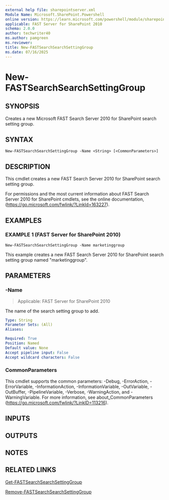 ```yaml
---
external help file: sharepointserver.xml
Module Name: Microsoft.SharePoint.Powershell
online version: https://learn.microsoft.com/powershell/module/sharepoint-server/new-fastsearchsearchsettinggroup
applicable: FAST Server for SharePoint 2010
schema: 2.0.0
author: techwriter40
ms.author: pamgreen
ms.reviewer:
title: New-FASTSearchSearchSettingGroup
ms.date: 07/16/2025
---
```


# New-FASTSearchSearchSettingGroup

## SYNOPSIS
Creates a new Microsoft FAST Search Server 2010 for SharePoint search setting group.

## SYNTAX

```
New-FASTSearchSearchSettingGroup -Name <String> [<CommonParameters>]
```

## DESCRIPTION
This cmdlet creates a new FAST Search Server 2010 for SharePoint search setting group.

For permissions and the most current information about FAST Search Server 2010 for SharePoint cmdlets, see the online documentation, (https://go.microsoft.com/fwlink/?LinkId=163227).

## EXAMPLES

### EXAMPLE 1 (FAST Server for SharePoint 2010)
```
New-FASTSearchSearchSettingGroup -Name marketinggroup
```

This example creates a new FAST Search Server 2010 for SharePoint search setting group named "marketinggroup".

## PARAMETERS

### -Name

> Applicable: FAST Server for SharePoint 2010

The name of the search setting group to add.

```yaml
Type: String
Parameter Sets: (All)
Aliases:

Required: True
Position: Named
Default value: None
Accept pipeline input: False
Accept wildcard characters: False
```

### CommonParameters
This cmdlet supports the common parameters: -Debug, -ErrorAction, -ErrorVariable, -InformationAction, -InformationVariable, -OutVariable, -OutBuffer, -PipelineVariable, -Verbose, -WarningAction, and -WarningVariable. For more information, see about_CommonParameters (https://go.microsoft.com/fwlink/?LinkID=113216).

## INPUTS

## OUTPUTS

## NOTES

## RELATED LINKS

[Get-FASTSearchSearchSettingGroup](Get-FASTSearchSearchSettingGroup.md)

[Remove-FASTSearchSearchSettingGroup](Remove-FASTSearchSearchSettingGroup.md)
